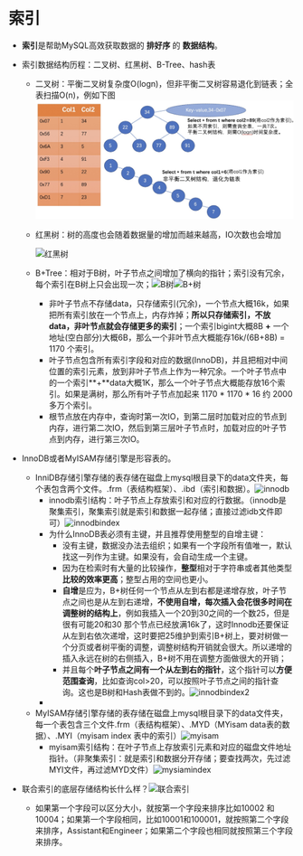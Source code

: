 # 索引

* **索引**是帮助MySQL高效获取数据的 **排好序** 的 **数据结构**。

* 索引数据结构历程：二叉树、红黑树、B-Tree、hash表

  * 二叉树：平衡二叉树复杂度O(logn)，但非平衡二叉树容易退化到链表；全表扫描O(n)，例如下图![image](https://github.com/tongtongyin/mysql-docker/blob/master/MySQL-Learning/%E7%B4%A2%E5%BC%95/images/%E5%B9%B3%E8%A1%A1%E4%BA%8C%E5%8F%89%E6%A0%91.jpg)

  * 红黑树：树的高度也会随着数据量的增加而越来越高，IO次数也会增加

    ![红黑树](/Users/lv/Desktop/MySQL/images/红黑树.jpeg)

  * B+Tree：相对于B树，叶子节点之间增加了横向的指针；索引没有冗余，每个索引在B树上只会出现一次；![B树](/Users/lv/Desktop/MySQL/images/B树.jpeg)![B+树](/Users/lv/Desktop/MySQL/images/B+树.jpeg)

    * 非叶子节点不存储data，只存储索引(冗余)，一个节点大概16k，如果把所有索引放在一个节点上，内存炸掉；**所以只存储索引，不放data，非叶节点就会存储更多的索引**；一个索引bigint大概8B **+** 一个地址(空白部分)大概6B，那么一个非叶节点大概能存16k/(6B+8B) = 1170 个索引。
    * 叶子节点包含所有索引字段和对应的数据(InnoDB)，并且把相对中间位置的索引元素，放到非叶子节点上作为一种冗余。一个叶子节点中的一个索引**+**data大概1K，那么一个叶子节点大概能存放16个索引。如果是满树，那么所有叶子节点加起来 1170 * 1170 * 16 约 2000多万个索引。
    * 根节点放在内存中，查询时第一次IO，到第二层时加载对应的节点到内存，进行第二次IO，然后到第三层叶子节点时，加载对应的叶子节点到内存，进行第三次IO。
  
* InnoDB或者MyISAM存储引擎是形容表的。

  * InniDB存储引擎存储的表存储在磁盘上mysql根目录下的data文件夹，每个表包含两个文件。.frm（表结构框架）、.ibd（索引和数据）。![innodb](/Users/lv/Desktop/MySQL/images/innodb.jpg)
    * innodb索引结构：叶子节点上存放索引和对应的行数据。（innodb是聚集索引，聚集索引就是索引和数据一起存储；直接过滤idb文件即可）![innodbindex](/Users/lv/Desktop/MySQL/images/innodbindex.jpeg)
    * 为什么InnoDB表必须有主键，并且推荐使用整型的自增主键：
      * 没有主键，数据没办法去组织；如果有一个字段所有值唯一，默认找这一列作为主键。如果没有，会自动生成一个主键。
      * 因为在检索时有大量的比较操作，**整型**相对于字符串或者其他类型**比较的效率更高**；整型占用的空间也更小。
      * **自增**是应为，B+树任何一个节点从左到右都是递增存放，叶子节点之间也是从左到右递增，**不使用自增，每次插入会花很多时间在调整树的结构上**，例如我插入一个20到30之间的一个数25，但是很有可能20和30 那个节点已经放满16k了，这时Innodb还要保证从左到右依次递增，这时要把25维护到索引B+树上，要对树做一个分页或者树平衡的调整，调整树结构开销就会很大。所以递增的插入永远在树的右侧插入，B+树不用在调整方面做很大的开销；
      * 并且每个**叶子节点之间有一个从左到右的指针**，这个指针可以**方便范围查询**，比如查询col>20，可以按照叶子节点之间的指针查询。这也是B树和Hash表做不到的。![innodbindex2](/Users/lv/Desktop/MySQL/images/innodbindex2.jpeg)
    * 
  * MyISAM存储引擎存储的表存储在磁盘上mysql根目录下的data文件夹，每一个表包含三个文件.frm（表结构框架）、.MYD（MYisam data表的数据）、.MYI（myisam index 表中的索引）![myisam](/Users/lv/Desktop/MySQL/images/myisam.jpeg)
    * myisam索引结构：在叶子节点上存放索引元素和对应的磁盘文件地址指针。（非聚集索引：就是索引和数据分开存储；要查找两次，先过滤MYI文件，再过滤MYD文件）![mysiamindex](/Users/lv/Desktop/MySQL/images/mysiamindex.jpeg)

* 联合索引的底层存储结构长什么样？![联合索引](/Users/lv/Desktop/MySQL/images/联合索引.jpeg)

  * 如果第一个字段可以区分大小，就按第一个字段来排序比如10002 和 10004；如果第一个字段相同，比如10001和100001，就按照第二个字段来排序，Assistant和Engineer；如果第二个字段也相同就按照第三个字段来排序。
